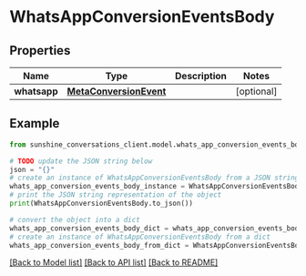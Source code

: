 # WhatsAppConversionEventsBody


## Properties

Name | Type | Description | Notes
------------ | ------------- | ------------- | -------------
**whatsapp** | [**MetaConversionEvent**](MetaConversionEvent.md) |  | [optional] 

## Example

```python
from sunshine_conversations_client.model.whats_app_conversion_events_body import WhatsAppConversionEventsBody

# TODO update the JSON string below
json = "{}"
# create an instance of WhatsAppConversionEventsBody from a JSON string
whats_app_conversion_events_body_instance = WhatsAppConversionEventsBody.from_json(json)
# print the JSON string representation of the object
print(WhatsAppConversionEventsBody.to_json())

# convert the object into a dict
whats_app_conversion_events_body_dict = whats_app_conversion_events_body_instance.to_dict()
# create an instance of WhatsAppConversionEventsBody from a dict
whats_app_conversion_events_body_from_dict = WhatsAppConversionEventsBody.from_dict(whats_app_conversion_events_body_dict)
```
[[Back to Model list]](../README.md#documentation-for-models) [[Back to API list]](../README.md#documentation-for-api-endpoints) [[Back to README]](../README.md)


